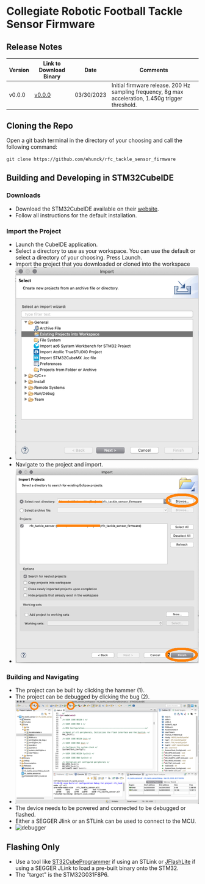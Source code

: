 # Collegiate Robotic Football Tackle Sensor Firmware

## Release Notes

| Version | Link to Download Binary | Date | Comments |
| ------- | ----------------------- | ---- | -------- |
| v0.0.0  | [v0.0.0](Releases/v0.0.0/rfc_tackle_sensor_v0.0.0.bin) | 03/30/2023 | Initial firmware release. 200 Hz sampling frequency, 8g max acceleration, 1.450g trigger threshold. |

## Cloning the Repo

Open a git bash terminal in the directory of your choosing and call the following command:

`git clone https://github.com/ehunck/rfc_tackle_sensor_firmware`

## Building and Developing in STM32CubeIDE

### Downloads
- Download the STM32CubeIDE available on their [website](https://www.st.com/en/development-tools/stm32cubeide.html).  
- Follow all instructions for the default installation.

### Import the Project
- Launch the CubeIDE application.
- Select a directory to use as your workspace. You can use the default or select a directory of your choosing.  Press Launch. 
- Import the project that you downloaded or cloned into the workspace
- ![import-existing-project](Documentation/images/import_project.png)
- Navigate to the project and import.
- ![import-existing-project-rfc](Documentation/images/import_project_rfc.png)

### Building and Navigating
- The project can be built by clicking the hammer (1).
- The project can be debugged by clicking the bug (2).
- ![navigating-cubeide](Documentation/images/navigating_cubeide.png)
- The device needs to be powered and connected to be debugged or flashed.
- Either a SEGGER Jlink or an STLink can be used to connect to the MCU.
- ![debugger](Documentation/images/debugger.png)

## Flashing Only

- Use a tool like [ST32CubeProgrammer](https://www.st.com/en/development-tools/stm32cubeprog.html) if using an STLink or [JFlashLite](https://www.segger.com/downloads/jlink/) if using a SEGGER JLink to load a pre-built binary onto the STM32.
- The "target" is the STM32G031F8P6.


